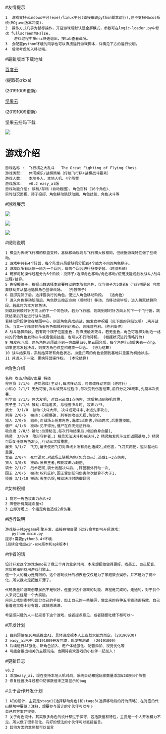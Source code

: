 #友情提示
    
    1  游戏支持windows平台(exe)/linux平台(直接编译python脚本运行),但不支持Macos系统(MOjave版本冲突).  
    2  操作方式几乎为鼠标操作，开启游戏后默认是全屏模式，参数可在logic-loader.py中修改 fullscreen为False,
        游戏过程中按esc快速退出，按tab查看战况。
    3  会配置python环境的同学也可以直接运行游戏脚本，详情见下方的运行说明。
    4  后续考虑加入移动端。
    
#最新版本下载地址

[百度云](https://pan.baidu.com/s/1eRPUkPcGEUdYItxQKMTXfQ)  

(提取码:rkxa) 

(20191009更新)

[坚果云](https://www.jianguoyun.com/p/DUSzAdIQprfnBxii9PsB) 

(20191009更新)

坚果云扫码下载

![](download.png)

# 游戏介绍

    游戏名称 :  飞行棋之大乱斗   The Great Fighting of Flying Chess 
    游戏类型:   休闲娱乐/战棋策略（传统飞行棋+战棋战斗要素）
    游戏人数:   本地多人、本地人机、4个阵营
    游戏版本:   v0.2 easy_ai版 
    游戏功能介绍: 读档/存档（自动截图）、角色百科（16个角色）、
    实时战况面板、筛子投掷、角色移动跳跃动画、角色技能、角色决斗等

#游戏展示

![](show1.png)

![](show2.png)

![](show3.png)

#规则说明
    
    1 棋盘为传统飞行棋的棋盘变种，基础移动规则与飞行棋大致相同，但根据游戏特性做了些改动。
    2 游戏中共有4个阵营，每个阵营开局后随机分配到4个能力不同的角色棋子。 
    2 游戏以所有玩家一轮为一个回合，每两个回合进行昼夜更替。（时间系统）
    4 玩家每轮操作过程分为6个阶段：投筛子/选择角色移动/角色移动/使用技能或触发战斗/战斗过程/结算。
    5 先投掷筛子，根据点数选择本轮要移动的本阵营角色，仅当筛子为5或者6（飞行棋是6）可放弃移动并从基地选择角色登录战场。 （先投筛子）
    6 投掷完筛子后，选择要执行的角色，便进入角色移动阶段。 （选角色）
    7 进入角色移动阶段后，角色默认按正方向（顺时针）移动，当移动完毕后，进入跳跃结算阶段，若此时为本方颜色块，
    则跳跃到顺时针方向上的下一个同色块，若为飞行器，则跳到顺时针方向上的下一个飞行器，跳跃结束后开始进行战斗选择。
    若移动阶段停留在地图中心，则该角色完成挑战，触发女神祝福（见下面的详细说明）,离开战场。当某一个阵营的所有角色都顺利到达核心，则阵营胜利。（胜利条件）
    8 战斗选择阶段，若有两个棋子位置重叠，则直接触发死斗，若无重叠，角色可选择对附近一格内的其他角色发动决斗或者使用技能，也可以不行动待机。 (根据状况进行策略行为)
    9 触发死斗后，两名角色必须战斗到一方血量归0,第五回合后，每个角色行动后失去一点hp。如果正常发起决斗，则双方角色仅互相进攻一回合。 (行为结算)
    10 战斗结束后，系统结算所有角色状态，血量归零的角色会回到基地并重置为初始状态。
    11 并进入下一轮，更换阵营操作权。 (本轮结算)

#角色介绍

    名称 攻击/防御/血量 特技
    程序员 2/1/6  逆向思维(主动),每次移动后，可修改移动方向（逆时针）,
    小甜心 2/1/7 无敌可爱,决斗或死斗过程中,每次受到伤害结算,前百分之20概率,免疫本次伤害,
    科学家 2/1/5 伟大发明, 对自己造成1点伤害, 然后移动到随机位置,
    孩子王 2/1/6 被动:幸福追求, 与怪兽决斗时, 攻击力*5,
    武士  3/1/8  被动:决斗大师, 决斗或死斗中,永远先手攻击,
    刺客 2/0/6  被动：心眼爆破, 刺客的攻击无视,防御力,
    猎人 2/0/6  狙击,对战场上任意角色,造成1点伤害,行动两次,后重置技能,
    僵尸 4/1/8  被动:见不得光,僵尸在白天无法行动,
    吸血鬼 2/0/3 被动:血源秘法,每次行动结束后,增加自身血量1,
    精灵  3/0/9  隐形守护者,1 精灵无法决斗和被决斗,2 精灵触发死斗立即返回基地,3 精灵可回复任意角色2hp,,行动三次后重置,
    屠夫 3/1/7  飞刀,屠夫使用飞刀对直线上所有角色造成2,点伤害，飞刀共两把，返回基地后重置,
    女巫 2/0/4  死亡诅咒,对战场上随机角色(包含自己),造成1～3点伤害,
    狼人 3/0/8  被动:黑夜王者,夜晚攻击力翻倍,
    骑士 2/1/7  战术迂回,骑士发起决斗后，,阵营额外行动一次,
    国王 2/0/5  被动:权利庇护,国王受到任何伤害单次结算不大于1,
    怪兽 3/1/10 被动:天生仇恨,被动决斗时防御翻倍

#女神祝福
     
    1 我方一角色攻击力永久+2
    2 阵营所有英雄血量+2
    3 立即对场上一个指定角色造成2点伤害.

#运行说明
    
    游戏基于纯pygame引擎开发，直接在根目录下运行命令即可开启游戏:
       python main.py 
    提示:需要python3.4+环境.
    (后续会增加win-exe版本和apk版本)

#作者的话

    设计开发这个游戏demo花了我三个月的业余时间，本来想把他做得更好，找美工、自己配音、然后移植到商用游戏引擎上。
    但一个人的精力是有限的，这个游戏设计的初衷也仅仅是为了家庭聚会娱乐，并不是为了商业化，所以我决定把他开源了。
    
    代码质量和游戏创意虽然不是很好，但至少这个游戏的功能、流程是完成的，走通的，对于我个人来说已经是一个大突破。
    用网上找到素材和部分自己的手绘，加上自己的一些脑洞，做出来的各种五毛钱动画特效，自己看着也觉得十分有趣，成就感满满.
    
    希望感兴趣的人一起完善下这个游戏，或者提点意见，或者随便吐槽下都可以～

#开发计划
    
    1 目前预估在10月底推出AI，具体进度视本人上班划水能力而定。(20190930)
    2 easy_ai已于 20191009开发完成，现发布测试  (20191009)
    3 后续进行AI强化、新角色加入、用户体验强化、配音添加、视觉优化等
    4 可能会推出相关的主题网站，也期待喜欢游戏的小伙伴一起加入！
    

#更新日志
    
    v0.2 
    1 添加easy_ai，现在支持本地人机对战，系统自动根据玩家数量添加AI直到4个阵营
    2 修复怪兽决斗过程中防御数值未正常显示的bug
    
#关于合作开发计划
    
    1 AI的设计，主要是stage1(选择移动角色)和stage3(选择移动后的行为策略),在对应的代码模块中要做了注释，想要参与设计的小伙伴可以写下
    自己的方案并提交。
    2 关于角色设计，其实很多角色的设计都过于保守，包括数值和特性，主要是一个人开发精力不足，所以做了很多简化。有好的想法的小伙伴可以直接留言。
    3 其他方面的意见都可以留言  